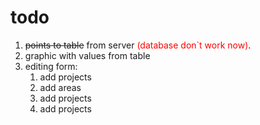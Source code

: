 # todo

1. ~~points to table~~ from server <span style="color:red">(database don`t work now)</span>.
2. graphic with values from table
3. editing form:
    1. add projects
    2. add areas
    3. add projects
    4. add projects
